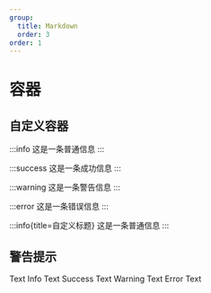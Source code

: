 ```yaml
---
group: 
  title: Markdown
  order: 3
order: 1
---
```


# 容器

## 自定义容器

:::info
这是一条普通信息
:::

:::success
这是一条成功信息
:::

:::warning
这是一条警告信息
:::

:::error
这是一条错误信息
:::

:::info{title=自定义标题}
这是一条普通信息
:::

## 警告提示

<Alert>
  Text
</Alert>

<Alert type="info">
  Info Text
</Alert>

<Alert type="success" showIcon >
  Success Text
</Alert>

<Alert type="warning" showIcon>
  Warning Text
</Alert>

<Alert type="error" showIcon closable >
  Error Text
</Alert>
